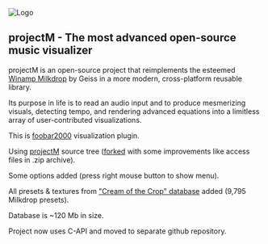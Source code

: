 ![Logo](https://github.com/projectM-visualizer/projectm/raw/master/web/logo.png)

## projectM - The most advanced open-source music visualizer
projectM is an open-source project that reimplements the esteemed [Winamp Milkdrop](https://en.wikipedia.org/wiki/MilkDrop) by Geiss in a more modern, cross-platform reusable library.

Its purpose in life is to read an audio input and to produce mesmerizing visuals, detecting tempo, and rendering advanced equations into a limitless array of user-contributed visualizations.

This is [foobar2000](https://www.foobar2000.org) visualization plugin.

Using [projectM](https://github.com/projectM-visualizer/projectm) source tree ([forked](https://github.com/djdron/projectm/tree/zipfs) with some improvements like access files in .zip archive).

Some options added (press right mouse button to show menu).

All presets & textures from ["Cream of the Crop" database](https://thefulldomeblog.com/2020/02/21/nestdrop-presets-collection-cream-of-the-crop/) added (9,795 Milkdrop presets).

Database is ~120 Mb in size.

Project now uses C-API and moved to separate github repository.
